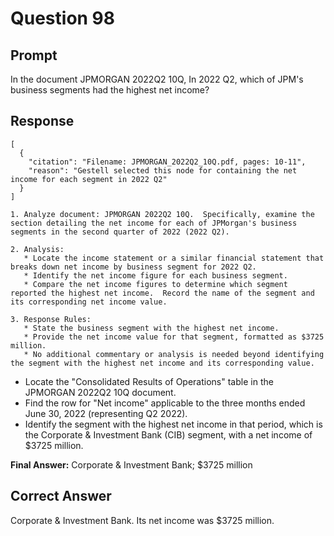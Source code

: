 # Question 98

## Prompt

In the document JPMORGAN 2022Q2 10Q, In 2022 Q2, which of JPM's business segments had the highest net income?

## Response

```results
[
  {
    "citation": "Filename: JPMORGAN_2022Q2_10Q.pdf, pages: 10-11",
    "reason": "Gestell selected this node for containing the net income for each segment in 2022 Q2"
  }
]
```

```cot
1. Analyze document: JPMORGAN 2022Q2 10Q.  Specifically, examine the section detailing the net income for each of JPMorgan's business segments in the second quarter of 2022 (2022 Q2).

2. Analysis:
   * Locate the income statement or a similar financial statement that breaks down net income by business segment for 2022 Q2.
   * Identify the net income figure for each business segment.
   * Compare the net income figures to determine which segment reported the highest net income.  Record the name of the segment and its corresponding net income value.

3. Response Rules:
   * State the business segment with the highest net income.
   * Provide the net income value for that segment, formatted as $3725 million.
   * No additional commentary or analysis is needed beyond identifying the segment with the highest net income and its corresponding value.

```

- Locate the "Consolidated Results of Operations" table in the JPMORGAN 2022Q2 10Q document.
- Find the row for "Net income" applicable to the three months ended June 30, 2022 (representing Q2 2022).
- Identify the segment with the highest net income in that period, which is the Corporate & Investment Bank (CIB) segment, with a net income of $3725 million.

**Final Answer:** Corporate & Investment Bank; $3725 million

## Correct Answer

Corporate & Investment Bank. Its net income was $3725 million.
